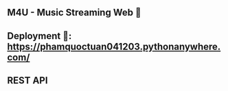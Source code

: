 ## M4U - Music Streaming Web 🎵
## Deployment 🚀: https://phamquoctuan041203.pythonanywhere.com/
## REST API